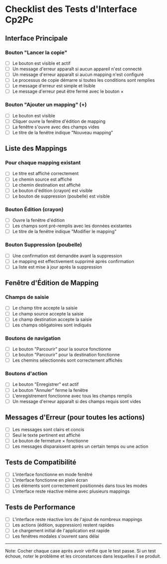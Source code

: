 # Checklist des Tests d'Interface Cp2Pc

## Interface Principale

### Bouton "Lancer la copie"
- [ ] Le bouton est visible et actif
- [ ] Un message d'erreur apparaît si aucun appareil n'est connecté
- [ ] Un message d'erreur apparaît si aucun mapping n'est configuré
- [ ] Le processus de copie démarre si toutes les conditions sont remplies
- [ ] Le message d'erreur est simple et lisible
- [ ] Le message d'erreur peut être fermé avec le bouton ×

### Bouton "Ajouter un mapping" (+)
- [ ] Le bouton est visible
- [ ] Cliquer ouvre la fenêtre d'édition de mapping
- [ ] La fenêtre s'ouvre avec des champs vides
- [ ] Le titre de la fenêtre indique "Nouveau mapping"

## Liste des Mappings

### Pour chaque mapping existant
- [ ] Le titre est affiché correctement
- [ ] Le chemin source est affiché
- [ ] Le chemin destination est affiché
- [ ] Le bouton d'édition (crayon) est visible
- [ ] Le bouton de suppression (poubelle) est visible

### Bouton Édition (crayon)
- [ ] Ouvre la fenêtre d'édition
- [ ] Les champs sont pré-remplis avec les données existantes
- [ ] Le titre de la fenêtre indique "Modifier le mapping"

### Bouton Suppression (poubelle)
- [ ] Une confirmation est demandée avant la suppression
- [ ] Le mapping est effectivement supprimé après confirmation
- [ ] La liste est mise à jour après la suppression

## Fenêtre d'Édition de Mapping

### Champs de saisie
- [ ] Le champ titre accepte la saisie
- [ ] Le champ source accepte la saisie
- [ ] Le champ destination accepte la saisie
- [ ] Les champs obligatoires sont indiqués

### Boutons de navigation
- [ ] Le bouton "Parcourir" pour la source fonctionne
- [ ] Le bouton "Parcourir" pour la destination fonctionne
- [ ] Les chemins sélectionnés sont correctement affichés

### Boutons d'action
- [ ] Le bouton "Enregistrer" est actif
- [ ] Le bouton "Annuler" ferme la fenêtre
- [ ] L'enregistrement fonctionne avec tous les champs remplis
- [ ] Un message d'erreur apparaît si des champs requis sont vides

## Messages d'Erreur (pour toutes les actions)
- [ ] Les messages sont clairs et concis
- [ ] Seul le texte pertinent est affiché
- [ ] Le bouton de fermeture × fonctionne
- [ ] Les messages disparaissent après un certain temps ou une action

## Tests de Compatibilité
- [ ] L'interface fonctionne en mode fenêtré
- [ ] L'interface fonctionne en plein écran
- [ ] Les éléments sont correctement positionnés dans tous les modes
- [ ] L'interface reste réactive même avec plusieurs mappings

## Tests de Performance
- [ ] L'interface reste réactive lors de l'ajout de nombreux mappings
- [ ] Les actions (édition, suppression) restent rapides
- [ ] Le chargement initial de l'application est rapide
- [ ] Les fenêtres modales s'ouvrent sans délai

---
Note: Cocher chaque case après avoir vérifié que le test passe. Si un test échoue, noter le problème et les circonstances dans lesquelles il se produit.
